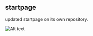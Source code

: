 ## startpage
updated startpage on its own repository.

![Alt text](https://imgur.com/U1qlPdA "startpage")
